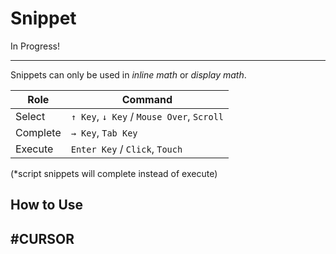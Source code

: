 # Snippet

In Progress!

---

Snippets can only be used in *inline math* or *display math*.

|Role|Command|
|---|---|
|Select|`↑ Key`, `↓ Key` / `Mouse Over`, `Scroll`|
|Complete|`→ Key`, `Tab Key`|
|Execute|`Enter Key` / `Click`, `Touch`|

(\*script snippets will complete instead of execute)

## How to Use

## #CURSOR